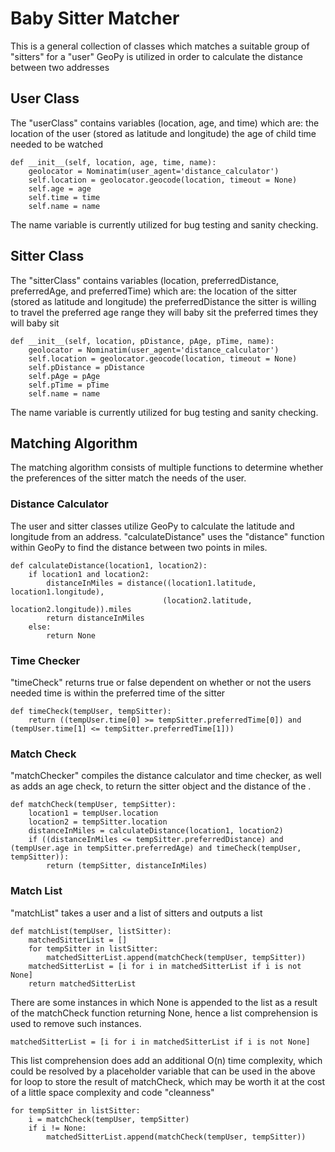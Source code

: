 # Baby Sitter Matcher
This is a general collection of classes which matches a suitable group of "sitters" for a "user"
GeoPy is utilized in order to calculate the distance between two addresses

## User Class
The "userClass" contains variables (location, age, and time) which are:
the location of the user (stored as latitude and longitude)
the age of child
time needed to be watched
```
def __init__(self, location, age, time, name):
    geolocator = Nominatim(user_agent='distance_calculator')
    self.location = geolocator.geocode(location, timeout = None)
    self.age = age
    self.time = time
    self.name = name
```

The name variable is currently utilized for bug testing and sanity checking.

## Sitter Class
The "sitterClass" contains variables (location, preferredDistance, preferredAge, and preferredTime) which are:
the location of the sitter (stored as latitude and longitude)
the preferredDistance the sitter is willing to travel
the preferred age range they will baby sit
the preferred times they will baby sit
```
def __init__(self, location, pDistance, pAge, pTime, name):
    geolocator = Nominatim(user_agent='distance_calculator')
    self.location = geolocator.geocode(location, timeout = None)
    self.pDistance = pDistance
    self.pAge = pAge
    self.pTime = pTime
    self.name = name
```

The name variable is currently utilized for bug testing and sanity checking.
## Matching Algorithm
The matching algorithm consists of multiple functions to determine whether the preferences of the sitter match the needs of the user.

### Distance Calculator
The user and sitter classes utilize GeoPy to calculate the latitude and longitude from an address.
"calculateDistance" uses the "distance" function within GeoPy to find the distance between two points in miles.
```
def calculateDistance(location1, location2):
    if location1 and location2:
        distanceInMiles = distance((location1.latitude, location1.longitude), 
                                  (location2.latitude, location2.longitude)).miles
        return distanceInMiles
    else:
        return None
```

### Time Checker
"timeCheck" returns true or false dependent on whether or not the users needed time is within the preferred time of the sitter
```
def timeCheck(tempUser, tempSitter):
    return ((tempUser.time[0] >= tempSitter.preferredTime[0]) and (tempUser.time[1] <= tempSitter.preferredTime[1]))
```

### Match Check
"matchChecker" compiles the distance calculator and time checker, as well as adds an age check, to return the sitter object and the distance of the .
```
def matchCheck(tempUser, tempSitter):
    location1 = tempUser.location
    location2 = tempSitter.location
    distanceInMiles = calculateDistance(location1, location2)
    if ((distanceInMiles <= tempSitter.preferredDistance) and (tempUser.age in tempSitter.preferredAge) and timeCheck(tempUser, tempSitter)):
        return (tempSitter, distanceInMiles)
```

### Match List
"matchList" takes a user and a list of sitters and outputs a list
```
def matchList(tempUser, listSitter):
    matchedSitterList = []
    for tempSitter in listSitter:
        matchedSitterList.append(matchCheck(tempUser, tempSitter))
    matchedSitterList = [i for i in matchedSitterList if i is not None]
    return matchedSitterList

```
There are some instances in which None is appended to the list as a result of the matchCheck function returning None, hence a list comprehension is used to remove such instances.
```
matchedSitterList = [i for i in matchedSitterList if i is not None]
```
This list comprehension does add an additional O(n) time complexity, which could be resolved by a placeholder variable that can be used in the above for loop to store the result of matchCheck, which may be worth it at the cost of a little space complexity and code "cleanness"
```
for tempSitter in listSitter:
    i = matchCheck(tempUser, tempSitter)
    if i != None:
        matchedSitterList.append(matchCheck(tempUser, tempSitter))
```
